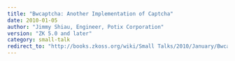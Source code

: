 ```yaml
---
title: "Bwcaptcha: Another Implementation of Captcha"
date: 2010-01-05
author: "Jimmy Shiau, Engineer, Potix Corporation"
version: "ZK 5.0 and later"
category: small-talk
redirect_to: "http://books.zkoss.org/wiki/Small Talks/2010/January/Bwcaptcha: Another Implementation of Captcha"
---
```

